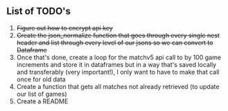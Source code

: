 ## List of TODO's
1. ~~Figure out how to encrypt api key~~
2. ~~Create the json_normalize function that goes through every single nest header and list through every level of our jsons so we can convert to Dataframe~~
3. Once that's done, create a loop for the matchv5 api call to by 100 game increments and store it in dataframes but in a way that's saved locally and transferably (very important!), I only want to have to make that call once for old data
4. Create a function that gets all matches not already retrieved (to update our list of games)
5. Create a README